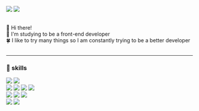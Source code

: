 <p>
  <a href="https://gnae16.tistory.com/" target="blank"><img src="https://img.shields.io/badge/Blog-FF5722?style=flat-square&logo=Bloglovin&logoColor=white"/></a>
  <a href="mailto:kangsinbeom2448@gmail.com" target="blank"><img src="https://img.shields.io/badge/kangsinbeom2448@gmail.com-004788?style=flat-square&logo=Gmail&logoColor=white"/></a>
</p>

<br/>
🐶 Hi there!
<br/>
🌿 I'm studying to be a front-end developer
<br/>
🍀 I like to try many things so I am constantly trying to be a better developer
<br/>
<br/>
<hr/>

### 💪 skills

<p>
<img src="https://img.shields.io/badge/react-61DAFB?style=flat&logo=react&logoColor=000000"/> 
 <img src="https://img.shields.io/badge/Next.js v.13-000000?style=flat&logo=Next.js&logoColor=white"/>
 <br/>
 <img src="https://img.shields.io/badge/redux-764ABC?style=flat&logo=redux&logoColor=000000"/> 
 <img src="https://img.shields.io/badge/recoil-61DAFB?style=flat&logo=recoil&logoColor=000000"/> 
 <img src="https://img.shields.io/badge/react--query-FF4154?style=flat&logo=react-query&logoColor=000000"/> 
 <img src="https://img.shields.io/badge/SWR-000000?style=flat&logo=vercel&logoColor=white"/> 
 <br/>
 <img src="https://img.shields.io/badge/tailwindcss-1252B6?style=flat&logo=tailwindcss&logoColor=white"/>
 <img src="https://img.shields.io/badge/styled--components-DB7093?style=flat&logo=styled-components&logoColor=white"/>
<img src="https://img.shields.io/badge/emotion-A9225C?style=flat&logoColor=white"/>
 <br/>
 <img src="https://img.shields.io/badge/typescript-1572B6?style=flat&logo=typescript&logoColor=000000"/>
 <img src="https://img.shields.io/badge/javascript-F7DF1E?style=flat&logo=javascript&logoColor=000000"/>
</p>

<!-- **nayoung3669/nayoung3669** is a ✨ _special_ ✨ repository because its `README.md` (this file) appears on your GitHub profile.

Here are some ideas to get you started:

- 🔭 I’m currently working on ...
- 🌱 I’m currently learning ...
- 👯 I’m looking to collaborate on ...
- 🤔 I’m looking for help with ...
- 💬 Ask me about ...
- 📫 How to reach me: ...
- 😄 Pronouns: ...
- ⚡ Fun fact: ...
-->
